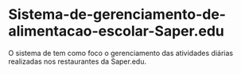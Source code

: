 # Sistema-de-gerenciamento-de-alimentacao-escolar-Saper.edu
O sistema de tem como foco o gerenciamento das atividades diárias realizadas nos restaurantes da Saper.edu. 
